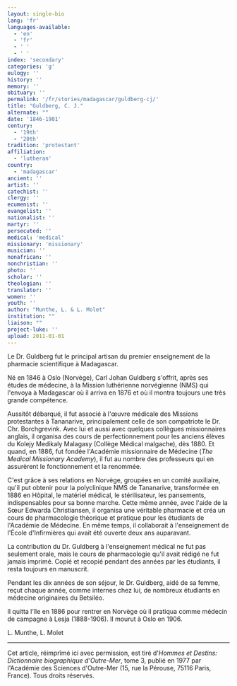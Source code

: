 ```yaml
---
layout: single-bio
lang: 'fr'
languages-available:
  - 'en'
  - 'fr'
  - ' '
  - ' '
index: 'secondary'
categories: 'g'
eulogy: ''
history: ''
memory: ''
obituary: ''
permalink: '/fr/stories/madagascar/guldberg-cj/'
title: "Guldberg, C. J."
alternate: ""
date: '1846-1901'
century:
  - '19th'
  - '20th'
tradition: 'protestant'
affiliation:
  - 'lutheran'
country:
  - 'madagascar'
ancient: ''
artist: ''
catechist: ''
clergy: ''
ecumenist: ''
evangelist: ''
nationalist: ''
martyr: ''
persecuted: ''
medical: 'medical'
missionary: 'missionary'
musician: ''
nonafrican: ''
nonchristian: ''
photo: ''
scholar: ''
theologian: ''
translator: ''
women: ''
youth: ''
author: "Munthe, L. & L. Molet"
institution: ""
liaison: ""
project-luke: ''
upload: 2011-01-01
---
```




Le Dr. Guldberg fut le principal artisan du premier enseignement de la pharmacie scientifique à Madagascar.

Né en 1846 à Oslo (Norvège), Carl Johan Guldberg s'offrit, après ses études de médecine, à la Mission luthérienne norvégienne (NMS) qui l'envoya à Madagascar où il arriva en 1876 et où il montra toujours une très grande compétence.

Aussitôt débarqué, il fut associé à l'œuvre médicale des Missions protestantes à Tananarive, principalement celle de son compatriote le Dr. Chr. Borchgrevink. Avec lui et aussi avec quelques collègues missionnaires anglais, il organisa des cours de perfectionnement pour les anciens élèves du Kolejy Medikaly Malagasy (Collège Médical malgache), dès 1880. Et quand, en 1886, fut fondée l'Académie missionnaire de Médecine (*The Medical Missionary Academy*), il fut au nombre des professeurs qui en assurèrent le fonctionnement et la renommée.

C'est grâce à ses relations en Norvège, groupées en un comité auxiliaire, qu'il put obtenir pour la polyclinique NMS de Tananarive, transformée en 1886 en Hôpital, le matériel médical, le stérilisateur, les pansements, indispensables pour sa bonne marche. Cette même année, avec l'aide de la Sœur Edwarda Christiansen, il organisa une véritable pharmacie et créa un cours de pharmacologie théorique et pratique pour les étudiants de l'Académie de Médecine. En même temps, il collaborait à l'enseignement de l'École d'Infirmières qui avait été ouverte deux ans auparavant.

La contribution du Dr. Guldberg à l'enseignement médical ne fut pas seulement orale, mais le cours de pharmacologie qu'il avait rédigé ne fut jamais imprimé. Copié et recopié pendant des années par les étudiants, il resta toujours en manuscrit.

Pendant les dix années de son séjour, le Dr. Guldberg, aidé de sa femme, reçut chaque année, comme internes chez lui, de nombreux étudiants en médecine originaires du Betsiléo.

Il quitta l'île en 1886 pour rentrer en Norvège où il pratiqua comme médecin de campagne à Lesja (1888-1906). Il mourut à Oslo en 1906.

L. Munthe, L.  Molet

---

Cet article, réimprîmé ici avec permission, est tiré d'*Hommes et Destins: Dictionnaire biographique d'Outre-Mer*, tome 3, publié en 1977 par l'Académie des Sciences d'Outre-Mer (15, rue la Pérouse, 75116 Paris, France). Tous droits réservés.
